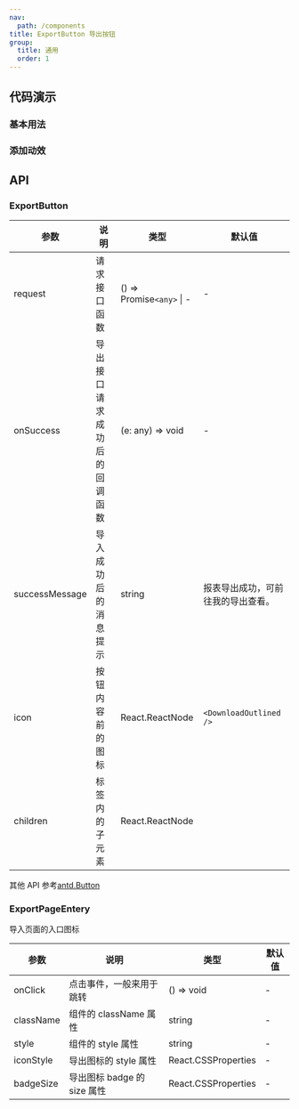 ```yaml
---
nav:
  path: /components
title: ExportButton 导出按钮
group:
  title: 通用
  order: 1
---
```


## 代码演示

### 基本用法

<code src="./demo/base.tsx"></code>

### 添加动效

<code src="./demo/animation.tsx"></code>

## API

### ExportButton

| 参数           | 说明                         | 类型                      | 默认值                             |
| -------------- | ---------------------------- | ------------------------- | ---------------------------------- |
| request        | 请求接口函数                 | () => Promise`<any>` \| - | -                                  |
| onSuccess      | 导出接口请求成功后的回调函数 | (e: any) => void          | -                                  |
| successMessage | 导入成功后的消息提示         | string                    | 报表导出成功，可前往我的导出查看。 |
| icon           | 按钮内容前的图标             | React.ReactNode           | `<DownloadOutlined />`             |
| children       | 标签内的子元素               | React.ReactNode           |

其他 API 参考[antd.Button](https://ant.design/components/button-cn/#API)

### ExportPageEntery

导入页面的入口图标

| 参数      | 说明                        | 类型                | 默认值 |
| --------- | --------------------------- | ------------------- | ------ |
| onClick   | 点击事件，一般来用于跳转    | () => void          | -      |
| className | 组件的 className 属性       | string              | -      |
| style     | 组件的 style 属性           | string              | -      |
| iconStyle | 导出图标的 style 属性       | React.CSSProperties | -      |
| badgeSize | 导出图标 badge 的 size 属性 | React.CSSProperties | -      |
